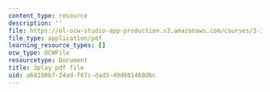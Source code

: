 ```yaml
---
content_type: resource
description: ''
file: https://ol-ocw-studio-app-production.s3.amazonaws.com/courses/3-320-atomistic-computer-modeling-of-materials-sma-5107-spring-2005/a68100b724adf67cdad349d081468d6c_U5SKba2lCuw.pdf
file_type: application/pdf
learning_resource_types: []
ocw_type: OCWFile
resourcetype: Document
title: 3play pdf file
uid: a68100b7-24ad-f67c-dad3-49d081468d6c
---
```

